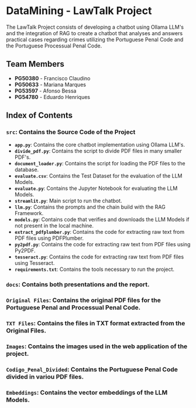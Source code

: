 # DataMining - LawTalk Project

The LawTalk Project consists of developing a chatbot using Ollama LLM's and the integration of RAG to create a chatbot that analyses and answers practical cases regarding crimes utilizing the Portuguese Penal Code and the Portuguese Processual Penal Code.

## Team Members

- **PG50380** - Francisco Claudino
- **PG50633** - Mariana Marques
- **PG53597** - Afonso Bessa
- **PG54780** - Eduardo Henriques

## Index of Contents

### `src`: Contains the Source Code of the Project

- **`app.py`**: Contains the core chatbot implementation using Ollama LLM's.
- **`divide_pdf.py`**: Contains the script to divide PDF files in many smaller PDF's.
- **`document_loader.py`**: Contains the script for loading the PDF files to the database.
- **`evaluate.csv`**: Contains the Test Dataset for the evaluation of the LLM Models.
- **`evaluate.py`**: Contains the Jupyter Notebook for evaluating the LLM Models.
- **`streamlit.py`**: Main script to run the chatbot.
- **`llm.py`**: Contains the prompts and the chain build with the RAG Framework.
- **`models.py`**: Contains code that verifies and downloads the LLM Models if not present in the local machine.
- **`extract_pdfplumber.py`**: Contains the code for extracting raw text from PDF files using PDFPlumber.
- **`py2pdf.py`**: Contains the code for extracting raw text from PDF files using Py2PDF.
- **`tesseract.py`**: Contains the code for extracting raw text from PDF files using Tesseract.
- **`requirements.txt`**: Contains the tools necessary to run the project.

### `docs`: Contains both presentations and the report.

### `Original Files`: Contains the original PDF files for the Portuguese Penal and Processual Penal Code.

### `TXT Files`: Contains the files in TXT format extracted from the Original Files.

### `Images`: Contains the images used in the web application of the project.

### `Codigo_Penal_Divided`: Contains the Portuguese Penal Code divided in variou PDF files.

### `Embeddings`: Contains the vector embeddings of the LLM Models.
